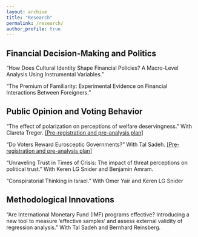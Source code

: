 ```yaml
---
layout: archive
title: "Research"
permalink: /research/
author_profile: true
---
```


<style> details { float:left; cursor: pointer; &:hover { color: #fff; background-color: #b21619 !important; } } details > summary { display: inline-block; margin-bottom: 0.25em; padding: 0.125em 0.25em; color: #b21619; text-align: center; text-decoration: none !important; border: 1px solid; border-color: #b21619; border-radius: 4px; cursor: pointer; } details > summary::-webkit-details-marker { display: none; float:left; } details > p { margin-bottom: 0.25em; padding: 0.125em 0.25em; box-shadow: 1px 1px 2px #bbbbbb; } </style>

Financial Decision-Making and Politics
---
“How Does Cultural Identity Shape Financial Policies? A Macro-Level Analysis Using Instrumental Variables.” 

“The Premium of Familiarity: Experimental Evidence on Financial Interactions Between Foreigners.”

Public Opinion and Voting Behavior
---
“The effect of polarization on perceptions of welfare deservingness.” With Clareta Treger. 
[[Pre-registration and pre-analysis plan]](https://osf.io/7bgzm/)

“Do Voters Reward Eurosceptic Governments?” With Tal Sadeh. 
[[Pre-registration and pre-analysis plan]](https://osf.io/CB4ZQ/)

“Unraveling Trust in Times of Crisis: The impact of threat perceptions on political trust.” With Keren LG Snider and Benjamin Amram.

“Conspiratorial Thinking in Israel.” With Omer Yair and Keren LG Snider

Methodological Innovations
---
“Are International Monetary Fund (IMF) programs effective? Introducing a new tool to measure ‘effective samples’ and assess external validity of regression analysis.” With Tal Sadeh and Bernhard Reinsberg.


